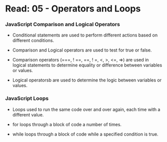 # Read: 05 - Operators and Loops

### JavaScript Comparison and Logical Operators

- Conditional statements are used to perform different actions based on different conditions.

- Comparison and Logical operators are used to test for true or false.

- Comparison operators (===, ! ==, ==, ! =, <, >, <=, =>) are used in logical statements to determine equality or difference between variables or values.

- Logical operatorsb are used to determine the logic between variables or values.


### JavaScript Loops

- Loops used to run the same code over and over again, each time with a different value.

- for loops through a block of code a number of times.

- while loops through a block of code while a specified condition is true.